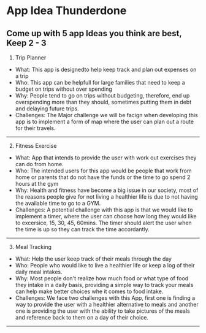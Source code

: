 App Idea Thunderdone 
==
Come up with 5 app Ideas you think are best, Keep 2 - 3
--
1. Trip Planner 
*  What: This app is designedto help keep track and plan out expenses on a trip 
*  Who: This app can be helpfull for large families that need to keep a budget on trips without over spending 
*  Why: People tend to go on trips without budgeting, therefore, end up overspending more than they should, sometimes putting them in debt and delaying future trips. 
*  Challenges: The Major challenge we will be facign when developing this app is to implement a form of map where the user can plan out a route for their travels.
---
2. Fitness Exercise 
*  What: App that intends to provide the user with work out exercises they can do from home. 
*  Who: The intended users for this app would be people that work from home or parents that do not have the funds or the time to go spend 2 hours at the gym
*  Why: Health and fitness have become a big issue in our society, most of the reasons people give for not living a healthier life is due to not having the available time to go to a GYM. 
*  Challenges: A potential challenge with this app is that we would like to implement a timer, where the user can choose how long they would like to excersice, 15, 30, 45, 60mins. The timer should alert the user when the time is up so they can track the time accordantly. 
---
3. Meal Tracking 
*  What: Help the user keep track of their meals through the day
*  Who: People who would like to live a healthier life or keep a log of their daily meal intakes. 
*  Why: Most people don't realize how much food or what type of food they intake in a daily basis, providing a simple way to track your meals can help make better choices whe it comes to food intake. 
*  Challenges: We face two challenges with this App, first one is finding a way to provide the user with a healthier alternative to meals and another one is providing the user with the ability to take pictures of the meals and reference back to them on a day of their choice. 
---